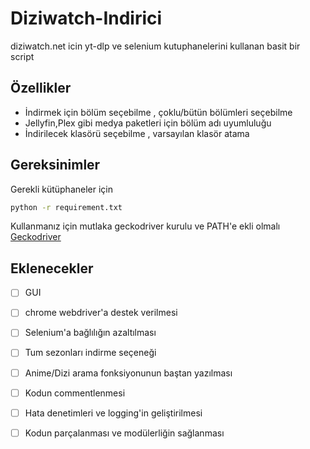 
# Diziwatch-Indirici

diziwatch.net icin yt-dlp ve selenium kutuphanelerini kullanan basit bir script




## Özellikler

- İndirmek için bölüm seçebilme , çoklu/bütün bölümleri seçebilme
- Jellyfin,Plex gibi medya paketleri için bölüm adı uyumluluğu
- İndirilecek klasörü seçebilme , varsayılan klasör atama



## Gereksinimler

Gerekli kütüphaneler için
```bash
python -r requirement.txt
```
Kullanmanız için mutlaka geckodriver kurulu ve PATH'e ekli olmalı  
[Geckodriver](https://github.com/mozilla/geckodriver/releases)
    
## Eklenecekler

- [ ] GUI

- [ ] chrome webdriver'a destek verilmesi

- [ ] Selenium'a bağlılığın azaltılması

- [ ] Tum sezonları indirme seçeneği

- [ ] Anime/Dizi arama fonksiyonunun baştan yazılması

- [ ] Kodun commentlenmesi

- [ ] Hata denetimleri ve logging'in geliştirilmesi
 
- [ ] Kodun parçalanması ve modülerliğin sağlanması
